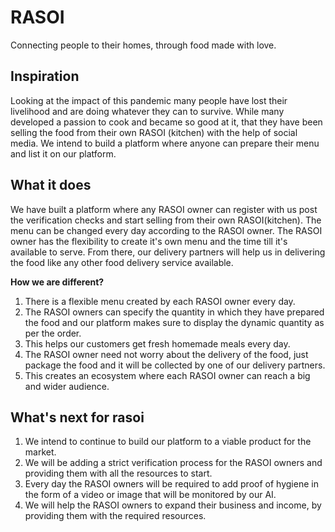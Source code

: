 # RASOI
Connecting people to their homes, through food made with love.

## Inspiration
Looking at the impact of this pandemic many people have lost their livelihood and are doing whatever they can to survive. While many developed a passion to cook and became so good at it, that they have been selling the food from their own RASOI (kitchen) with the help of social media. We intend to build a platform where anyone can prepare their menu and list it on our platform.

## What it does
We have built a platform where any RASOI owner can register with us post the verification checks and start selling from their own RASOI(kitchen). The menu can be changed every day according to the RASOI owner. The RASOI owner has the flexibility to create it's own menu and the time till it's available to serve. From there, our delivery partners will help us in delivering the food like any other food delivery service available.

**How we are different?**
1. There is a flexible menu created by each RASOI owner every day.
2. The RASOI owners can specify the quantity in which they have prepared the food and our platform makes sure to display the dynamic quantity as per the order.
2. This helps our customers get fresh homemade meals every day.
3. The RASOI owner need not worry about the delivery of the food, just package the food and it will be collected by one of our delivery partners.
4. This creates an ecosystem where each RASOI owner can reach a big and wider audience.

## What's next for rasoi
1. We intend to continue to build our platform to a viable product for the market.
2. We will be adding a strict verification process for the RASOI owners and providing them with all the resources to start.
3. Every day the RASOI owners will be required to add proof of hygiene in the form of a video or image that will be monitored by our AI.
4. We will help the RASOI owners to expand their business and income, by providing them with the required resources.
